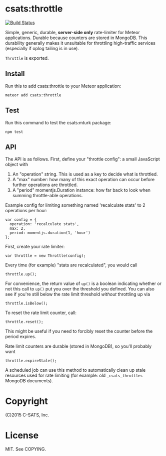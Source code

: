 # csats:throttle

[![Build Status](https://travis-ci.org/csats/meteor-throttle.svg?branch=master)](https://travis-ci.org/csats/meteor-throttle)

Simple, generic, durable, **server-side only** rate-limiter for Meteor
applications. Durable because counters are stored in MongoDB. This durability
generally makes it unsuitable for throttling high-traffic services (especially
if oplog tailing is in use).

`Throttle` is exported.

## Install

Run this to add csats:throttle to your Meteor application:

    meteor add csats:throttle

## Test

Run this command to test the csats:mturk package:

    npm test

## API

The API is as follows. First, define your "throttle config": a small JavaScript
object with

1. An "operation" string. This is used as a key to decide what is throttled.
2. A "max" number: how many of this exact operation can occur before further
   operations are throttled.
3. A "period" momentjs.Duration instance: how far back to look when summing
   throttle-able operations.

Example config for limiting something named 'recalculate stats' to 2 operations
per hour:

    var config = {
      operation: 'recalculate stats',
      max: 2,
      period: momentjs.duration(1, 'hour')
    };

First, create your rate limiter:

    var throttle = new Throttle(config);

Every time (for example) "stats are recalculated", you would call

    throttle.up();

For convenience, the return value of `up()` is a boolean indicating whether or
not this call to `up()` put you over the threshold you defined. You can also
see if you're still below the rate limit threshold _without_ throttling up via

    throttle.isBelow();

To reset the rate limit counter, call:

    throttle.reset();

This might be useful if you need to forcibly reset the counter before the
period expires.

Rate limit counters are durable (stored in MongoDB), so you'll probably want

    throttle.expireStale();

A scheduled job can use this method to automatically clean up stale resources
used for rate limiting (for example: old `_csats_throttles` MongoDB documents).

# Copyright

(C)2015 C-SATS, Inc.

# License

MIT. See COPYING.
